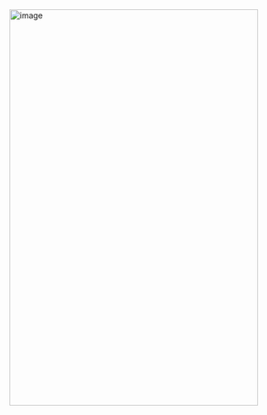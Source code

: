 <img width="436" height="695" alt="image" src="https://github.com/user-attachments/assets/c0f7aa2a-a38f-4d2a-9078-87f0b1b2c152" />
